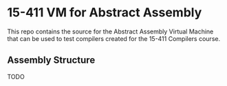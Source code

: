 # 15-411 VM for Abstract Assembly

This repo contains the source for the Abstract Assembly Virtual Machine that can be used to test compilers created for the 15-411 Compilers course. 


## Assembly Structure
TODO
